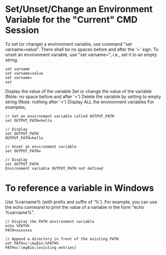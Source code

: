 # Set/Unset/Change an Environment Variable for the "Current" CMD Session

To set (or change) a environment variable, use command "set varname=value". There shall be no spaces before and after the '=' sign. To unset an environment variable, use "set varname=", i.e., set it to an empty string.
```
set varname
set varname=value
set varname=
set
```
Display the value of the variable
Set or change the value of the variable (Note: no space before and after '=')
Delete the variable by setting to empty string (Note: nothing after '=')
Display ALL the environment variables
For examples,
```
// Set an environment variable called OUTPUT_PATH
set OUTPUT_PATH=hello
   
// Display
set OUTPUT_PATH
OUTPUT_PATH=hello
   
// Unset an environment variable
set OUTPUT_PATH=
   
// Display
set OUTPUT_PATH
Environment variable OUTPUT_PATH not defined
```

# To reference a variable in Windows
Use %varname% (with prefix and suffix of '%'). For example, you can use the echo command to print the value of a variable in the form "echo %varname%".
```
// Display the PATH environment variable
echo %PATH%
PATH=xxxxxxx
   
// Append a directory in front of the existing PATH
set PATH=c:\myBin;%PATH%
PATH=c:\myBin;[existing entries]
```

